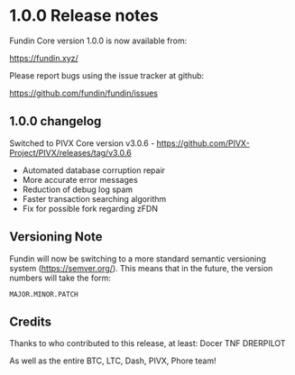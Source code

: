 1.0.0 Release notes
====================


Fundin Core version 1.0.0 is now available from:

  https://fundin.xyz/

Please report bugs using the issue tracker at github:

  https://github.com/fundin/fundin/issues


1.0.0 changelog
----------------

Switched to PIVX Core version v3.0.6 - https://github.com/PIVX-Project/PIVX/releases/tag/v3.0.6
- Automated database corruption repair
- More accurate error messages
- Reduction of debug log spam
- Faster transaction searching algorithm
- Fix for possible fork regarding zFDN

Versioning Note
---------------

Fundin will now be switching to a more standard semantic versioning
system (https://semver.org/). This means that in the future, the version numbers
will take the form:

    MAJOR.MINOR.PATCH

Credits
--------

Thanks to who contributed to this release, at least:
Docer
TNF
DRERPILOT

As well as the entire BTC, LTC, Dash, PIVX, Phore team!
